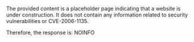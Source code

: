 The provided content is a placeholder page indicating that a website is under construction. It does not contain any information related to security vulnerabilities or CVE-2006-1135.

Therefore, the response is:
NOINFO